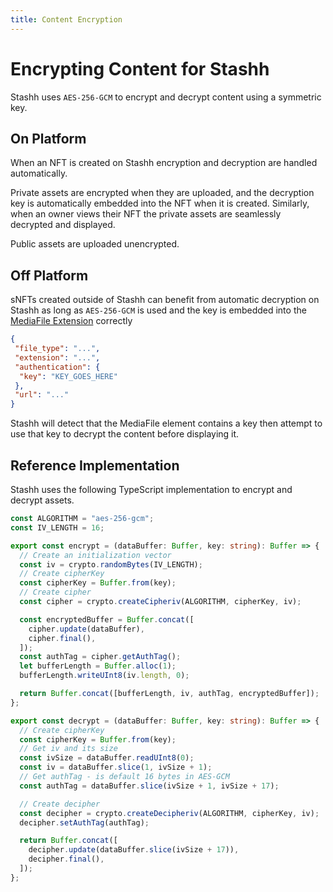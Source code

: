 ```yaml
---
title: Content Encryption
---
```


# Encrypting Content for Stashh

Stashh uses `AES-256-GCM` to encrypt and decrypt content using a symmetric key.

## On Platform

When an NFT is created on Stashh encryption and decryption are handled automatically.

Private assets are encrypted when they are uploaded, and the decryption key is automatically embedded into the NFT when it is created. Similarly, when an owner views their NFT the private assets are seamlessly decrypted and displayed.

Public assets are uploaded unencrypted.

## Off Platform

sNFTs created outside of Stashh can benefit from automatic decryption on Stashh as long as `AES-256-GCM` is used and the key is embedded into the [MediaFile Extension](`https://github.com/baedrik/snip721-reference-impl#mediafile`) correctly

``` json
{
 "file_type": "...",
 "extension": "...",
 "authentication": {
  "key": "KEY_GOES_HERE"
 },
 "url": "..."
}
```

Stashh will detect that the MediaFile element contains a key then attempt to use that key to decrypt the content before displaying it.

## Reference Implementation

Stashh uses the following TypeScript implementation to encrypt and decrypt assets.

``` ts
const ALGORITHM = "aes-256-gcm";
const IV_LENGTH = 16;

export const encrypt = (dataBuffer: Buffer, key: string): Buffer => {
  // Create an initialization vector
  const iv = crypto.randomBytes(IV_LENGTH);
  // Create cipherKey
  const cipherKey = Buffer.from(key);
  // Create cipher
  const cipher = crypto.createCipheriv(ALGORITHM, cipherKey, iv);

  const encryptedBuffer = Buffer.concat([
    cipher.update(dataBuffer),
    cipher.final(),
  ]);
  const authTag = cipher.getAuthTag();
  let bufferLength = Buffer.alloc(1);
  bufferLength.writeUInt8(iv.length, 0);

  return Buffer.concat([bufferLength, iv, authTag, encryptedBuffer]);
};

export const decrypt = (dataBuffer: Buffer, key: string): Buffer => {
  // Create cipherKey
  const cipherKey = Buffer.from(key);
  // Get iv and its size
  const ivSize = dataBuffer.readUInt8(0);
  const iv = dataBuffer.slice(1, ivSize + 1);
  // Get authTag - is default 16 bytes in AES-GCM
  const authTag = dataBuffer.slice(ivSize + 1, ivSize + 17);

  // Create decipher
  const decipher = crypto.createDecipheriv(ALGORITHM, cipherKey, iv);
  decipher.setAuthTag(authTag);

  return Buffer.concat([
    decipher.update(dataBuffer.slice(ivSize + 17)),
    decipher.final(),
  ]);
};
```
